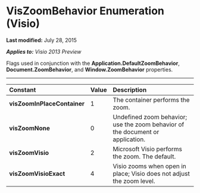 
# VisZoomBehavior Enumeration (Visio)

 **Last modified:** July 28, 2015

 _**Applies to:** Visio 2013 Preview_

Flags used in conjunction with the  **Application.DefaultZoomBehavior**,  **Document.ZoomBehavior**, and  **Window.ZoomBehavior** properties.


****


|**Constant**|**Value**|**Description**|
|:-----|:-----|:-----|
| **visZoomInPlaceContainer**|1|The container performs the zoom.|
| **visZoomNone**|0|Undefined zoom behavior; use the zoom behavior of the document or application.|
| **visZoomVisio**|2|Microsoft Visio performs the zoom. The default.|
| **visZoomVisioExact**|4|Visio zooms when open in place; Visio does not adjust the zoom level.|
